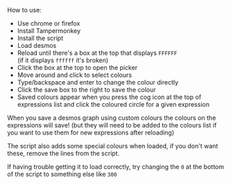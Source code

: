 How to use:
- Use chrome or firefox
- Install Tampermonkey
- Install the script
- Load desmos
- Reload until there's a box at the top that displays `FFFFFF`   
(if it displays `ffffff` it's broken)
- Click the box at the top to open the picker
- Move around and click to select colours
- Type/backspace and enter to change the colour directly
- Click the save box to the right to save the colour
- Saved colours appear when you press the cog icon at the top of expressions list and click the coloured circle for a given expression

When you save a desmos graph using custom colours the colours on the expressions will save!
(but they will need to be added to the colours list if you want to use them for new expressions after reloading)

The script also adds some special colours when loaded, if you don't want these, remove the lines from the script.

If having trouble getting it to load correctly, try changing the `0` at the bottom of the script to something else like `300`
